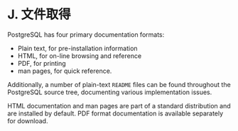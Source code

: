 # J. 文件取得

PostgreSQL has four primary documentation formats:

* Plain text, for pre-installation information
* HTML, for on-line browsing and reference
* PDF, for printing
* man pages, for quick reference.

Additionally, a number of plain-text `README` files can be found throughout the PostgreSQL source tree, documenting various implementation issues.

HTML documentation and man pages are part of a standard distribution and are installed by default. PDF format documentation is available separately for download.
